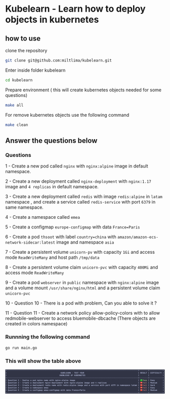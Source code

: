 # Kubelearn - Learn how to deploy objects in kubernetes

## how to use

clone the repository

```bash
git clone git@github.com:miltlima/kubelearn.git
```

Enter inside folder kubelearn

```bash
cd kubelearn
```

Prepare environment ( this will create kubernetes objects needed for some questions)

```bash
make all 
```

For remove kubernetes objects use the following command

```bash
make clean
```

## Answer the questions below

### Questions

1 - Create a new pod called `nginx` with `nginx:alpine` image in default namespace.

2 - Create a new deployment called `nginx-deployment` with `nginx:1.17` image and `4 replicas` in default namespace.

3 - Create a new deployment called `redis` with image `redis:alpine` in `latam` namespace , and create a service called `redis-service` with port `6379` in same namespace.

4 - Create a namespace called `emea`

5 - Create a configmap `europe-configmap` with data `France=Paris`

6 - Create a pod `thsoot` with label `country=china` with `amazon/amazon-ecs-network-sidecar:latest` image and namespace `asia`

7 - Create a persistent volume `unicorn-pv` with capacity `1Gi` and access mode `ReadWriteMany` and host path `/tmp/data`

8 - Create a persistent volume claim `unicorn-pvc` with capacity `400Mi` and access mode `ReadWriteMany`

9 - Create a pod `webserver` in `public` namespace with `nginx:alpine` image and a volume mount `/usr/share/nginx/html` and a persistent volume claim `unicorn-pvc`

10 - Question 10 - There is a pod with problem, Can you able to solve it ?

11 - Question 11 - Create a network policy allow-policy-colors with to allow redmobile-webserver to access bluemobile-dbcache (There objects are created in colors namespace)

### Runnning the following command

```bash
go run main.go
```

### This will show the table above

![Kubelearn](images/kubelearn.png)
